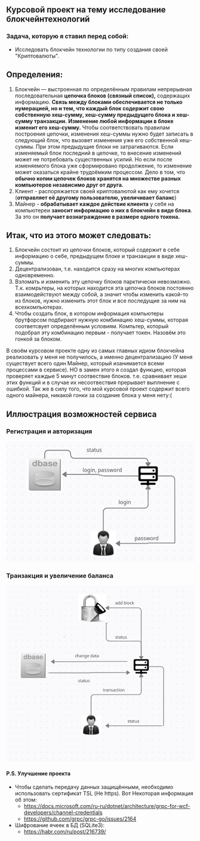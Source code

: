 ## Курсовой проект на тему исследование блокчейнтехнологий

### Задача, которую я ставил перед собой:
* Исследовать блокчейн технологии по типу создания своей "Криптовалюты".
## Определения:
1. Блокчейн  — выстроенная по определённым правилам непрерывная последовательная **цепочка блоков (связный список),** содержащих информацию. **Связь между блоками обеспечивается не только нумерацией, но и тем, что каждый блок содержит свою собственную хеш-сумму, хеш-сумму предыдущего блока и хеш-сумму транзакции.** **Изменение любой информации в блоке изменит его хеш-сумму.** Чтобы соответствовать правилам построения цепочки, изменения хеш-суммы нужно будет записать в следующий блок, что вызовет изменения уже его собственной хеш-суммы. При этом предыдущие блоки не затрагиваются. Если изменяемый блок последний в цепочке, то внесение изменений может не потребовать существенных усилий. Но если после изменяемого блока уже сформировано продолжение, то изменение может оказаться крайне трудоёмким процессом. Дело в том, что **обычно копии цепочек блоков хранятся на множестве разных компьютеров независимо друг от друга.**
2. Клиент - распоряжается своей криптовалютой как ему хочется (**отправляет её другому пользователю, увеличивает баланс**)
3. Майнер - **обрабатывает каждое действие клиента** у себя на компьютереи **заносит информацию о них в блокчейн в виде блока**. За это он **получает вознаграждение в размере одного токена.**

## Итак, что из этого может следовать:
1.  Блокчейн состоит из цепочки блоков, который содержит в себе информацию о себе, предыдущем блоке и транзакции в виде хеш-суммы.
2.  Децентрализован, т.е. находится сразу на многих компьютерах одновременно.
3. Взломать и изменить эту цепочку блоков парктически невозможно. Т.к. комрьтеры, на которых находится эта цепочка блоков постоянно взаимодействуют между собой, а значит чтобы изменить какой-то из блоков, нужно изменить этот блок и все последущие за ним на всехкомпьютерах.
4. Чтобы создать блок, в котором информация компьютеры брутфорсом подбирают нужную комбинацию хеш-суммы, которая соответсвует определённым условиям. Компьтер, который подобрал эту комбинацию первым - получает токен. Назовём это гонкой за блоком.

В своём курсовом проекте одну из самых главных идиом блокчейна реализовать у меня не получилось, а  именно децентрализацию (У меня существует всего один Майнер, который изанимается всеми процессами в сервисе). НО в замен этого я создал функцию, которая проверяет каждые 5 минут соотвествие блоков. т.е. сравнивает хеши этих функций и в случае их несоотвествия прерывает выплнение с ошибкой.
Так же в силу того, что мой курсовой проект содержит всего одного майнера, никакой гонки за создание блока у меня нету:(

## Иллюстрация возможностей сервиса

###  Регистрация и авторизация
 
![alt text](images/registr.png "Регистрация и авторизация")

###  Транзакция и увеличение баланса

![alt text](images/transac.png "Транзакция и увеличение баланса")



####  P.S. Улучшение проекта
* Чтобы сделать передачу данных защищёнными, необходимо использовать сертификат TSL (Не https). 
  Вот Некоторая информация об этом:
    * https://docs.microsoft.com/ru-ru/dotnet/architecture/grpc-for-wcf-developers/channel-credentials
    * https://github.com/grpc/grpc-go/issues/2164
*  Шифрование ячеек в БД (SQLite3):
    * https://habr.com/ru/post/216739/


